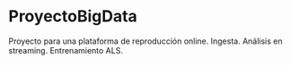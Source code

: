 # ProyectoBigData
Proyecto para una plataforma de reproducción online. Ingesta. Análisis en streaming. Entrenamiento ALS.
